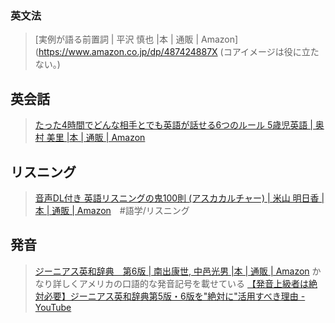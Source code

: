 
### 英文法

>[実例が語る前置詞 | 平沢 慎也 |本 | 通販 | Amazon](https://www.amazon.co.jp/dp/487424887X
(コアイメージは役に立たない。)


## 英会話
>[たった4時間でどんな相手とでも英語が話せる6つのルール 5歳児英語 | 奥村 美里 |本 | 通販 | Amazon](https://www.amazon.co.jp/%E3%81%9F%E3%81%A3%E3%81%9F4%E6%99%82%E9%96%93%E3%81%A7%E3%81%A9%E3%82%93%E3%81%AA%E7%9B%B8%E6%89%8B%E3%81%A8%E3%81%A7%E3%82%82%E8%8B%B1%E8%AA%9E%E3%81%8C%E8%A9%B1%E3%81%9B%E3%82%8B6%E3%81%A4%E3%81%AE%E3%83%AB%E3%83%BC%E3%83%AB-5%E6%AD%B3%E5%85%90%E8%8B%B1%E8%AA%9E-%E5%A5%A5%E6%9D%91-%E7%BE%8E%E9%87%8C/dp/4761273615/ref=cm_cr_arp_d_product_top?ie=UTF8)


## リスニング
>[音声DL付き 英語リスニングの鬼100則 (アスカカルチャー) | 米山 明日香 |本 | 通販 | Amazon](https://www.amazon.co.jp/%E9%9F%B3%E5%A3%B0DL%E4%BB%98%E3%81%8D-%E8%8B%B1%E8%AA%9E%E3%83%AA%E3%82%B9%E3%83%8B%E3%83%B3%E3%82%B0%E3%81%AE%E9%AC%BC100%E5%89%87-%E3%82%A2%E3%82%B9%E3%82%AB%E3%82%AB%E3%83%AB%E3%83%81%E3%83%A3%E3%83%BC-%E7%B1%B3%E5%B1%B1-%E6%98%8E%E6%97%A5%E9%A6%99/dp/4756921035?__mk_ja_JP=%E3%82%AB%E3%82%BF%E3%82%AB%E3%83%8A&crid=3JUOKM942F3W5&dib=eyJ2IjoiMSJ9.9uO3gYRFPOf3bpZO9a8GJUpT9G5vO0L-TNkUy-bQVkmGd353_K2q-YkumR02TjdbKs66D5s2eqyfmAERbwtkT16uHtmjKWaiOyJrYm1fBVJKohUv3_CL_13vZ3d7njce40HRO9XYdW0sf_ZG6SMRmVTusYoP93W67XjQu0QbLfU5GSHlH9CwzUxYzM2aDl1cP10ldgqOgfWzU5wGYa3MXYQUQ_8kYycXNqwWxezXD0cYRRDfg0_Cb9k4NrujPkX3.6WDRYokl7hz1LRfsJ266eQIzr85-yja8HFalqR63Vrw&dib_tag=se&keywords=%E7%B1%B3%E5%B1%B1+%E7%99%BA%E9%9F%B3&qid=1737805562&sprefix=%E7%B1%B3%E5%B1%B1+%E7%99%BA%E9%9F%B3,aps,172&sr=8-2&linkCode=sl1&tag=salahbackpa03-22&linkId=8ac21a625e6afe13afb7298c32aff37a&language=ja_JP&ref_=as_li_ss_tl)　#語学/リスニング 


## 発音
>[ジーニアス英和辞典　第6版 | 南出康世, 中邑光男 |本 | 通販 | Amazon](https://www.amazon.co.jp/%E3%82%B8%E3%83%BC%E3%83%8B%E3%82%A2%E3%82%B9%E8%8B%B1%E5%92%8C%E8%BE%9E%E5%85%B8-%E7%AC%AC6%E7%89%88-%E5%8D%97%E5%87%BA%E5%BA%B7%E4%B8%96/dp/4469041874)
>かなり詳しくアメリカの口語的な発音記号を載せている
>[【発音上級者は絶対必要】ジーニアス英和辞典第5版・6版を"絶対に"活用すべき理由 - YouTube](https://www.youtube.com/watch?v=qB7-N_EMurA&t=5s)


